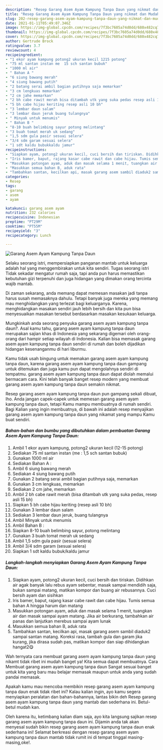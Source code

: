 ```yaml
---
description: "Resep Garang Asem Ayam Kampung Tanpa Daun yang nikmat dan Mudah Dibuat"
title: "Resep Garang Asem Ayam Kampung Tanpa Daun yang nikmat dan Mudah Dibuat"
slug: 202-resep-garang-asem-ayam-kampung-tanpa-daun-yang-nikmat-dan-mudah-dibuat
date: 2021-01-11T05:49:07.346Z
image: https://img-global.cpcdn.com/recipes/7f3bc7605a74d0dd/680x482cq70/garang-asem-ayam-kampung-tanpa-daun-foto-resep-utama.jpg
thumbnail: https://img-global.cpcdn.com/recipes/7f3bc7605a74d0dd/680x482cq70/garang-asem-ayam-kampung-tanpa-daun-foto-resep-utama.jpg
cover: https://img-global.cpcdn.com/recipes/7f3bc7605a74d0dd/680x482cq70/garang-asem-ayam-kampung-tanpa-daun-foto-resep-utama.jpg
author: Gertrude Brock
ratingvalue: 3.7
reviewcount: 4
recipeingredient:
- "1 ekor ayam kampung potong2 ukuran kecil 1215 potong"
- "75 ml santan instan me  15 sch santan bubuk"
- "1000 ml air"
- " Bahan A "
- "6 siung bawang merah"
- "4 siung bawang putih"
- "2 batang serai ambil bagian putihnya saja memarkan"
- "3 cm lengkuas memarkan"
- "2 cm jahe memarkan"
- "2 bh cabe rawit merah bisa ditambah utk yang suka pedas resep asli 15 bh"
- "5 bh cabe hijau keriting resep asli 10 bh"
- "3 lembar daun salam"
- "3 lembar daun jeruk buang tulangnya"
- " Minyak untuk menumis"
- " Bahan B "
- "8-10 buah belimbing sayur potong melintang"
- "3 buah tomat merah uk sedang"
- "1,5 sdm gula pasir sesuai selera"
- "3/4 sdm garam sesuai selera"
- "1 sdt kaldu bubukkaldu jamur"
recipeinstructions:
- "Siapkan ayam, potong2 ukuran kecil, cuci bersih dan tiriskan. Didihkan air agak banyak lalu rebus ayam sebentar, masak sampai mendidih saja, bukan sampai matang, matikan kompor dan buang air rebusannya. Cuci bersih ayam dan sisihkan"
- "Iris bamer, baput, rajang kasar cabe rawit dan cabe hijau. Tumis semua bahan A hingga harum dan matang"
- "Masukkan potongan ayam, aduk dan masak selama 1 menit, tuangkan air dan masak sampai ayam matang. Jika air berkurang, tambahkan air panas dan lanjutkan merebus sampai ayam lunak"
- "Masukkan semua bahan B, aduk rata"
- "Tambahkan santan, kecilkan api, masak garang asem sambil diaduk2 sampai santan matang. Koreksi rasa, tambah gula dan garam jika kurang, jika dirasa sudah pas, matikan kompor dan siap dihidangkan hangat2😋"
categories:
- Resep
tags:
- garang
- asem
- ayam

katakunci: garang asem ayam 
nutrition: 232 calories
recipecuisine: Indonesian
preptime: "PT29M"
cooktime: "PT55M"
recipeyield: "3"
recipecategory: Lunch

---
```



![Garang Asem Ayam Kampung Tanpa Daun](https://img-global.cpcdn.com/recipes/7f3bc7605a74d0dd/680x482cq70/garang-asem-ayam-kampung-tanpa-daun-foto-resep-utama.jpg)

Selaku seorang istri, mempersiapkan panganan mantab untuk keluarga adalah hal yang menggembirakan untuk kita sendiri. Tugas seorang istri Tidak sekadar mengatur rumah saja, tapi anda pun harus memastikan kebutuhan gizi terpenuhi dan juga hidangan yang dimakan orang tercinta wajib mantab.

Di zaman  sekarang, anda memang dapat memesan masakan jadi tanpa harus susah memasaknya dahulu. Tetapi banyak juga mereka yang memang mau menghidangkan yang terlezat bagi keluarganya. Karena, menghidangkan masakan sendiri jauh lebih bersih dan kita pun bisa menyesuaikan masakan tersebut berdasarkan masakan kesukaan keluarga. 



Mungkinkah anda seorang penyuka garang asem ayam kampung tanpa daun?. Asal kamu tahu, garang asem ayam kampung tanpa daun merupakan sajian khas di Indonesia yang sekarang digemari oleh orang-orang dari hampir setiap wilayah di Indonesia. Kalian bisa memasak garang asem ayam kampung tanpa daun sendiri di rumah dan boleh dijadikan hidangan kesenanganmu di hari liburmu.

Kamu tidak usah bingung untuk memakan garang asem ayam kampung tanpa daun, karena garang asem ayam kampung tanpa daun gampang untuk ditemukan dan juga kamu pun dapat mengolahnya sendiri di tempatmu. garang asem ayam kampung tanpa daun dapat diolah memalui bermacam cara. Kini telah banyak banget resep modern yang membuat garang asem ayam kampung tanpa daun semakin nikmat.

Resep garang asem ayam kampung tanpa daun pun gampang sekali dibuat, lho. Anda jangan capek-capek untuk memesan garang asem ayam kampung tanpa daun, tetapi Kamu mampu membuatnya di rumah sendiri. Bagi Kalian yang ingin membuatnya, di bawah ini adalah resep menyajikan garang asem ayam kampung tanpa daun yang nikamat yang mampu Kamu buat sendiri.

<!--inarticleads1-->

##### Bahan-bahan dan bumbu yang dibutuhkan dalam pembuatan Garang Asem Ayam Kampung Tanpa Daun:

1. Ambil 1 ekor ayam kampung, potong2 ukuran kecil (12-15 potong)
1. Sediakan 75 ml santan instan (me : 1,5 sch santan bubuk)
1. Gunakan 1000 ml air
1. Sediakan  Bahan A :
1. Ambil 6 siung bawang merah
1. Sediakan 4 siung bawang putih
1. Gunakan 2 batang serai ambil bagian putihnya saja, memarkan
1. Gunakan 3 cm lengkuas, memarkan
1. Sediakan 2 cm jahe, memarkan
1. Ambil 2 bh cabe rawit merah (bisa ditambah utk yang suka pedas, resep asli 15 bh)
1. Siapkan 5 bh cabe hijau keriting (resep asli 10 bh)
1. Gunakan 3 lembar daun salam
1. Sediakan 3 lembar daun jeruk, buang tulangnya
1. Ambil  Minyak untuk menumis
1. Ambil  Bahan B :
1. Siapkan 8-10 buah belimbing sayur, potong melintang
1. Gunakan 3 buah tomat merah uk sedang
1. Ambil 1,5 sdm gula pasir (sesuai selera)
1. Ambil 3/4 sdm garam (sesuai selera)
1. Siapkan 1 sdt kaldu bubuk/kaldu jamur




<!--inarticleads2-->

##### Langkah-langkah menyiapkan Garang Asem Ayam Kampung Tanpa Daun:

1. Siapkan ayam, potong2 ukuran kecil, cuci bersih dan tiriskan. Didihkan air agak banyak lalu rebus ayam sebentar, masak sampai mendidih saja, bukan sampai matang, matikan kompor dan buang air rebusannya. Cuci bersih ayam dan sisihkan
1. Iris bamer, baput, rajang kasar cabe rawit dan cabe hijau. Tumis semua bahan A hingga harum dan matang
1. Masukkan potongan ayam, aduk dan masak selama 1 menit, tuangkan air dan masak sampai ayam matang. Jika air berkurang, tambahkan air panas dan lanjutkan merebus sampai ayam lunak
1. Masukkan semua bahan B, aduk rata
1. Tambahkan santan, kecilkan api, masak garang asem sambil diaduk2 sampai santan matang. Koreksi rasa, tambah gula dan garam jika kurang, jika dirasa sudah pas, matikan kompor dan siap dihidangkan hangat2😋




Wah ternyata cara membuat garang asem ayam kampung tanpa daun yang nikamt tidak ribet ini mudah banget ya! Kita semua dapat membuatnya. Cara Membuat garang asem ayam kampung tanpa daun Sangat sesuai banget untuk kita yang baru mau belajar memasak maupun untuk anda yang sudah pandai memasak.

Apakah kamu mau mencoba membikin resep garang asem ayam kampung tanpa daun enak tidak ribet ini? Kalau kalian ingin, ayo kamu segera menyiapkan peralatan dan bahan-bahannya, lantas bikin deh Resep garang asem ayam kampung tanpa daun yang mantab dan sederhana ini. Betul-betul mudah kan. 

Oleh karena itu, ketimbang kalian diam saja, ayo kita langsung sajikan resep garang asem ayam kampung tanpa daun ini. Dijamin anda tak akan menyesal sudah bikin resep garang asem ayam kampung tanpa daun enak sederhana ini! Selamat berkreasi dengan resep garang asem ayam kampung tanpa daun mantab tidak rumit ini di tempat tinggal masing-masing,oke!.

